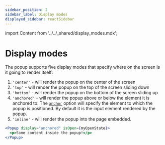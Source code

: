 ```yaml
---
sidebar_position: 2
sidebar_label: Display modes
displayed_sidebar: reactSidebar
---
```


import Content from '../../_shared/display_modes.mdx';

# Display modes

The popup supports five display modes that specify where on the screen is it going to render itself:

1. `'center'` - will render the popup on the center of the screen
2. `'top'` - will render the popup on the top of the screen sliding down
3. `'bottom'` - will render the popup on the bottom of the screen sliding up
4. `'anchored'` - will render the popup above or below the element it is anchored to. The [`anchor`](./api#opt-anchor) option will specify the element to which the popup is positioned. By default it is the input element rendered by the popup.
5. `'inline'` - will render the popup into the page embedded.

```jsx title="Setting a display option"
<Popup display="anchored" isOpen={myOpenState}>
  <p>Some content inside the popup!</p>
</Popup>
```
